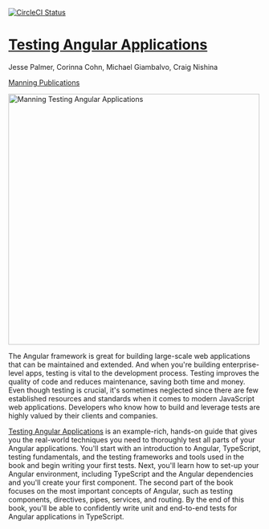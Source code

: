 [![CircleCI Status](https://circleci.com/gh/testing-angular-applications/testing-angular-applications.svg?style=shield)](https://circleci.com/gh/testing-angular-applications/testing-angular-applications)

# [Testing Angular Applications](https://www.manning.com/books/testing-angular-applications)

Jesse Palmer, Corinna Cohn, Michael Giambalvo, Craig Nishina

[Manning Publications](https://www.manning.com/books/testing-angular-applications)

<img src="https://images.manning.com/720/960/resize/book/d/9dafc31-e704-4666-a6d3-e6e52fc3440b/Palmer-TAA-HI.png" alt="Manning Testing Angular Applications" width="500">

The Angular framework is great for building large-scale web applications that can be maintained and extended. And when you're building enterprise-level apps, testing is vital to the development process. Testing improves the quality of code and reduces maintenance, saving both time and money. Even though testing is crucial, it's sometimes neglected since there are few established resources and standards when it comes to modern JavaScript web applications. Developers who know how to build and leverage tests are highly valued by their clients and companies.

[Testing Angular Applications](https://www.manning.com/books/testing-angular-applications) is an example-rich, hands-on guide that gives you the real-world techniques you need to thoroughly test all parts of your Angular applications. You'll start with an introduction to Angular, TypeScript, testing fundamentals, and the testing frameworks and tools used in the book and begin writing your first tests. Next, you'll learn how to set-up your Angular environment, including TypeScript and the Angular dependencies and you'll create your first component. The second part of the book focuses on the most important concepts of Angular, such as testing components, directives, pipes, services, and routing. By the end of this book, you'll be able to confidently write unit and end-to-end tests for Angular applications in TypeScript.

